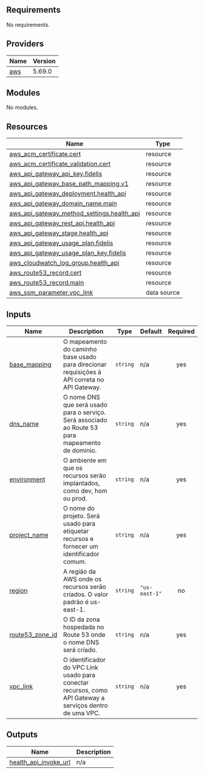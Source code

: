 <!-- BEGIN_TF_DOCS -->
## Requirements

No requirements.

## Providers

| Name | Version |
|------|---------|
| <a name="provider_aws"></a> [aws](#provider\_aws) | 5.69.0 |

## Modules

No modules.

## Resources

| Name | Type |
|------|------|
| [aws_acm_certificate.cert](https://registry.terraform.io/providers/hashicorp/aws/latest/docs/resources/acm_certificate) | resource |
| [aws_acm_certificate_validation.cert](https://registry.terraform.io/providers/hashicorp/aws/latest/docs/resources/acm_certificate_validation) | resource |
| [aws_api_gateway_api_key.fidelis](https://registry.terraform.io/providers/hashicorp/aws/latest/docs/resources/api_gateway_api_key) | resource |
| [aws_api_gateway_base_path_mapping.v1](https://registry.terraform.io/providers/hashicorp/aws/latest/docs/resources/api_gateway_base_path_mapping) | resource |
| [aws_api_gateway_deployment.health_api](https://registry.terraform.io/providers/hashicorp/aws/latest/docs/resources/api_gateway_deployment) | resource |
| [aws_api_gateway_domain_name.main](https://registry.terraform.io/providers/hashicorp/aws/latest/docs/resources/api_gateway_domain_name) | resource |
| [aws_api_gateway_method_settings.health_api](https://registry.terraform.io/providers/hashicorp/aws/latest/docs/resources/api_gateway_method_settings) | resource |
| [aws_api_gateway_rest_api.health_api](https://registry.terraform.io/providers/hashicorp/aws/latest/docs/resources/api_gateway_rest_api) | resource |
| [aws_api_gateway_stage.health_api](https://registry.terraform.io/providers/hashicorp/aws/latest/docs/resources/api_gateway_stage) | resource |
| [aws_api_gateway_usage_plan.fidelis](https://registry.terraform.io/providers/hashicorp/aws/latest/docs/resources/api_gateway_usage_plan) | resource |
| [aws_api_gateway_usage_plan_key.fidelis](https://registry.terraform.io/providers/hashicorp/aws/latest/docs/resources/api_gateway_usage_plan_key) | resource |
| [aws_cloudwatch_log_group.health_api](https://registry.terraform.io/providers/hashicorp/aws/latest/docs/resources/cloudwatch_log_group) | resource |
| [aws_route53_record.cert](https://registry.terraform.io/providers/hashicorp/aws/latest/docs/resources/route53_record) | resource |
| [aws_route53_record.main](https://registry.terraform.io/providers/hashicorp/aws/latest/docs/resources/route53_record) | resource |
| [aws_ssm_parameter.vpc_link](https://registry.terraform.io/providers/hashicorp/aws/latest/docs/data-sources/ssm_parameter) | data source |

## Inputs

| Name | Description | Type | Default | Required |
|------|-------------|------|---------|:--------:|
| <a name="input_base_mapping"></a> [base\_mapping](#input\_base\_mapping) | O mapeamento do caminho base usado para direcionar requisições à API correta no API Gateway. | `string` | n/a | yes |
| <a name="input_dns_name"></a> [dns\_name](#input\_dns\_name) | O nome DNS que será usado para o serviço. Será associado ao Route 53 para mapeamento de domínio. | `string` | n/a | yes |
| <a name="input_environment"></a> [environment](#input\_environment) | O ambiente em que os recursos serão implantados, como dev, hom ou prod. | `string` | n/a | yes |
| <a name="input_project_name"></a> [project\_name](#input\_project\_name) | O nome do projeto. Será usado para etiquetar recursos e fornecer um identificador comum. | `string` | n/a | yes |
| <a name="input_region"></a> [region](#input\_region) | A região da AWS onde os recursos serão criados. O valor padrão é us-east-1. | `string` | `"us-east-1"` | no |
| <a name="input_route53_zone_id"></a> [route53\_zone\_id](#input\_route53\_zone\_id) | O ID da zona hospedada no Route 53 onde o nome DNS será criado. | `string` | n/a | yes |
| <a name="input_vpc_link"></a> [vpc\_link](#input\_vpc\_link) | O identificador do VPC Link usado para conectar recursos, como API Gateway a serviços dentro de uma VPC. | `string` | n/a | yes |

## Outputs

| Name | Description |
|------|-------------|
| <a name="output_health_api_invoke_url"></a> [health\_api\_invoke\_url](#output\_health\_api\_invoke\_url) | n/a |
<!-- END_TF_DOCS -->